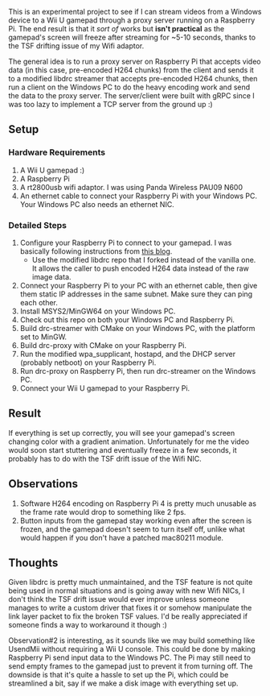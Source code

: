This is an experimental project to see if I can stream videos from a Windows
device to a Wii U gamepad through a proxy server running on a Raspberry Pi. The
end result is that it *sort of* works but **isn't practical** as the gamepad's
screen will freeze after streaming for ~5-10 seconds, thanks to the TSF drifting
issue of my Wifi adaptor.

The general idea is to run a proxy server on Raspberry Pi that accepts video
data (in this case, pre-encoded H264 chunks) from the client and sends it to a
modified libdrc streamer that accepts pre-encoded H264 chunks, then run a client
on the Windows PC to do the heavy encoding work and send the data to the proxy
server. The server/client were built with gRPC since I was too lazy to implement
a TCP server from the ground up :)

## Setup

### Hardware Requirements

1. A Wii U gamepad :)
1. A Raspberry Pi
1. A rt2800usb wifi adaptor. I was using Panda Wireless PAU09 N600
1. An ethernet cable to connect your Raspberry Pi with your Windows PC. Your
   Windows PC also needs an ethernet NIC.

### Detailed Steps

1.  Configure your Raspberry Pi to connect to your gamepad. I was basically
    following instructions from [this blog](https://eev.ee/blog/2015/11/28/zdoom-on-wii-u-gamepad-with-raspberry-pi/).
    * Use the modified libdrc repo that I forked instead of the vanilla one.
      It allows the caller to push encoded H264 data instead of the raw image
      data.
1.  Connect your Raspberry Pi to your PC with an ethernet cable, then give them
    static IP addresses in the same subnet. Make sure they can ping each other.
1.  Install MSYS2/MinGW64 on your Windows PC.
1.  Check out this repo on both your Windows PC and Raspberry Pi.
1.  Build drc-streamer with CMake on your Windows PC, with the platform set to
    MinGW.
1.  Build drc-proxy with CMake on your Raspberry Pi.
1.  Run the modified wpa_supplicant, hostapd, and the DHCP server (probably
    netboot) on your Raspberry Pi.
1.  Run drc-proxy on Raspberry Pi, then run drc-streamer on the Windows PC.
1.  Connect your Wii U gamepad to your Raspberry Pi.

## Result

If everything is set up correctly, you will see your gamepad's screen changing
color with a gradient animation. Unfortunately for me the video would soon start
stuttering and eventually freeze in a few seconds, it probably has to do with
the TSF drift issue of the Wifi NIC.

## Observations

1.  Software H264 encoding on Raspberry Pi 4 is pretty much unusable as the
    frame rate would drop to something like 2 fps.
1.  Button inputs from the gamepad stay working even after the screen is frozen,
    and the gamepad doesn't seem to turn itself off, unlike what would happen if
    you don't have a patched mac80211 module.

## Thoughts

Given libdrc is pretty much unmaintained, and the TSF feature is not quite being
used in normal situations and is going away with new Wifi NICs, I don't think
the TSF drift issue would ever improve unless someone manages to write a custom
driver that fixes it or somehow manipulate the link layer packet to fix the
broken TSF values. I'd be really appreciated if someone finds a way to
workaround it though :)

Observation#2 is interesting, as it sounds like we may build something like
UsendMii without requiring a Wii U console. This could be done by making
Raspberry Pi send input data to the Windows PC. The Pi may still need to send
empty frames to the gamepad just to prevent it from turning off. The downside
is that it's quite a hassle to set up the Pi, which could be streamlined a bit,
say if we make a disk image with everything set up.
